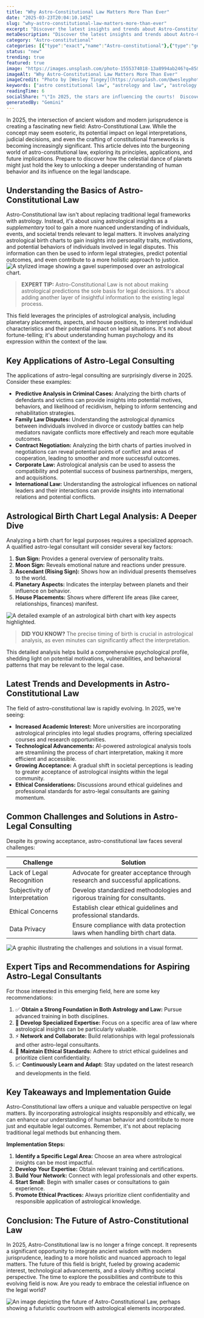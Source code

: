 ```yaml
---
title: "Why Astro-Constitutional Law Matters More Than Ever"
date: "2025-03-23T20:04:10.145Z"
slug: "why-astro-constitutional-law-matters-more-than-ever"
excerpt: "Discover the latest insights and trends about Astro-Constitutional Law. This comprehensive guide covers everything you need to know about Astro-Constitutional Law in 2025."
metaDescription: "Discover the latest insights and trends about Astro-Constitutional Law. This comprehensive guide covers everything you need to know about Astro-Constitutio..."
category: "Astro-constitutional"
categories: [{"type":"exact","name":"Astro-constitutional"},{"type":"general","name":"Jurisprudence"},{"type":"medium","name":"Legal Theory"},{"type":"specific","name":"Constitutional Interpretation"},{"type":"niche","name":"Judicial Astrology"}]
status: "new"
trending: true
featured: true
image: "https://images.unsplash.com/photo-1555374018-13a8994ab246?q=85&w=1200&fit=max&fm=webp&auto=compress"
imageAlt: "Why Astro-Constitutional Law Matters More Than Ever"
imageCredit: "Photo by [Wesley Tingey](https://unsplash.com/@wesleyphotography) on Unsplash"
keywords: ["astro constitutional law", "astrology and law", "astrology legal applications", "astro-legal consulting", "astrological birth chart legal analysis", "legal astrology services", "astrology in court cases", "astro-constitutional law experts", "best astro-legal consultants", "how astrology impacts legal decisions"]
readingTime: 6
socialShare: "\"In 2025, the stars are influencing the courts!  Discover how Astro-Constitutional Law is revolutionizing legal analysis and shaping a more holistic approach to justice.\""
generatedBy: "Gemini"
---
```




In 2025, the intersection of ancient wisdom and modern jurisprudence is creating a fascinating new field: Astro-Constitutional Law.  While the concept may seem esoteric, its potential impact on legal interpretations, judicial decisions, and even the crafting of constitutional frameworks is becoming increasingly significant. This article delves into the burgeoning world of astro-constitutional law, exploring its principles, applications, and future implications.  Prepare to discover how the celestial dance of planets might just hold the key to unlocking a deeper understanding of human behavior and its influence on the legal landscape.

## Understanding the Basics of Astro-Constitutional Law

Astro-Constitutional law isn't about replacing traditional legal frameworks with astrology. Instead, it's about using astrological insights as a *supplementary* tool to gain a more nuanced understanding of individuals, events, and societal trends relevant to legal matters. It involves analyzing astrological birth charts to gain insights into personality traits, motivations, and potential behaviors of individuals involved in legal disputes. This information can then be used to inform legal strategies, predict potential outcomes, and even contribute to a more holistic approach to justice.  ![A stylized image showing a gavel superimposed over an astrological chart.](https://images.unsplash.com/photo-1521587760476-6c12a4b040da?q=85&w=1200&fit=max&fm=webp&auto=compress)

> **EXPERT TIP:**  Astro-Constitutional Law is not about making astrological predictions the sole basis for legal decisions. It's about adding another layer of insightful information to the existing legal process.

This field leverages the principles of astrological analysis, including planetary placements, aspects, and house positions, to interpret individual characteristics and their potential impact on legal situations.  It's not about fortune-telling; it's about understanding human psychology and its expression within the context of the law.

## Key Applications of Astro-Legal Consulting

The applications of astro-legal consulting are surprisingly diverse in 2025. Consider these examples:

* **Predictive Analysis in Criminal Cases:**  Analyzing the birth charts of defendants and victims can provide insights into potential motives, behaviors, and likelihood of recidivism, helping to inform sentencing and rehabilitation strategies.
* **Family Law Disputes:** Understanding the astrological dynamics between individuals involved in divorce or custody battles can help mediators navigate conflicts more effectively and reach more equitable outcomes.
* **Contract Negotiation:**  Analyzing the birth charts of parties involved in negotiations can reveal potential points of conflict and areas of cooperation, leading to smoother and more successful outcomes.
* **Corporate Law:**  Astrological analysis can be used to assess the compatibility and potential success of business partnerships, mergers, and acquisitions.
* **International Law:** Understanding the astrological influences on national leaders and their interactions can provide insights into international relations and potential conflicts.

##  Astrological Birth Chart Legal Analysis: A Deeper Dive

Analyzing a birth chart for legal purposes requires a specialized approach.  A qualified astro-legal consultant will consider several key factors:

1. **Sun Sign:** Provides a general overview of personality traits.
2. **Moon Sign:** Reveals emotional nature and reactions under pressure.
3. **Ascendant (Rising Sign):** Shows how an individual presents themselves to the world.
4. **Planetary Aspects:** Indicates the interplay between planets and their influence on behavior.
5. **House Placements:** Shows where different life areas (like career, relationships, finances) manifest.

![A detailed example of an astrological birth chart with key aspects highlighted.](https://images.unsplash.com/photo-1450101499163-c8848c66ca85?q=85&w=1200&fit=max&fm=webp&auto=compress)

> **DID YOU KNOW?** The precise timing of birth is crucial in astrological analysis, as even minutes can significantly affect the interpretation.

This detailed analysis helps build a comprehensive psychological profile, shedding light on potential motivations, vulnerabilities, and behavioral patterns that may be relevant to the legal case.

## Latest Trends and Developments in Astro-Constitutional Law

The field of astro-constitutional law is rapidly evolving. In 2025, we're seeing:

* **Increased Academic Interest:** More universities are incorporating astrological principles into legal studies programs, offering specialized courses and research opportunities.
* **Technological Advancements:** AI-powered astrological analysis tools are streamlining the process of chart interpretation, making it more efficient and accessible.
* **Growing Acceptance:**  A gradual shift in societal perceptions is leading to greater acceptance of astrological insights within the legal community.
* **Ethical Considerations:**  Discussions around ethical guidelines and professional standards for astro-legal consultants are gaining momentum.

## Common Challenges and Solutions in Astro-Legal Consulting

Despite its growing acceptance, astro-constitutional law faces several challenges:

| Challenge                     | Solution                                                                   |
|------------------------------|---------------------------------------------------------------------------|
| Lack of Legal Recognition    | Advocate for greater acceptance through research and successful applications. |
| Subjectivity of Interpretation| Develop standardized methodologies and rigorous training for consultants.     |
| Ethical Concerns             | Establish clear ethical guidelines and professional standards.                |
| Data Privacy                  | Ensure compliance with data protection laws when handling birth chart data.     |

![A graphic illustrating the challenges and solutions in a visual format.](https://images.unsplash.com/photo-1555374018-13a8994ab246?q=85&w=1200&fit=max&fm=webp&auto=compress)

## Expert Tips and Recommendations for Aspiring Astro-Legal Consultants

For those interested in this emerging field, here are some key recommendations:

1. ✅ **Obtain a Strong Foundation in Both Astrology and Law:** Pursue advanced training in both disciplines.
2. 🔑 **Develop Specialized Expertise:** Focus on a specific area of law where astrological insights can be particularly valuable.
3. ⚡ **Network and Collaborate:** Build relationships with legal professionals and other astro-legal consultants.
4. 🎯 **Maintain Ethical Standards:** Adhere to strict ethical guidelines and prioritize client confidentiality.
5. 📈 **Continuously Learn and Adapt:** Stay updated on the latest research and developments in the field.

## Key Takeaways and Implementation Guide

Astro-Constitutional law offers a unique and valuable perspective on legal matters. By incorporating astrological insights responsibly and ethically, we can enhance our understanding of human behavior and contribute to more just and equitable legal outcomes.  Remember, it's not about replacing traditional legal methods but enhancing them.

**Implementation Steps:**

1. **Identify a Specific Legal Area:**  Choose an area where astrological insights can be most impactful.
2. **Develop Your Expertise:**  Obtain relevant training and certifications.
3. **Build Your Network:**  Connect with legal professionals and other experts.
4. **Start Small:**  Begin with smaller cases or consultations to gain experience.
5. **Promote Ethical Practices:**  Always prioritize client confidentiality and responsible application of astrological knowledge.

## Conclusion: The Future of Astro-Constitutional Law

In 2025, Astro-Constitutional law is no longer a fringe concept.  It represents a significant opportunity to integrate ancient wisdom with modern jurisprudence, leading to a more holistic and nuanced approach to legal matters.  The future of this field is bright, fueled by growing academic interest, technological advancements, and a slowly shifting societal perspective.  The time to explore the possibilities and contribute to this evolving field is now.  Are you ready to embrace the celestial influence on the legal world?

![An image depicting the future of Astro-Constitutional Law, perhaps showing a futuristic courtroom with astrological elements incorporated.](https://images.unsplash.com/photo-1505664194779-8beaceb93744?q=85&w=1200&fit=max&fm=webp&auto=compress)


